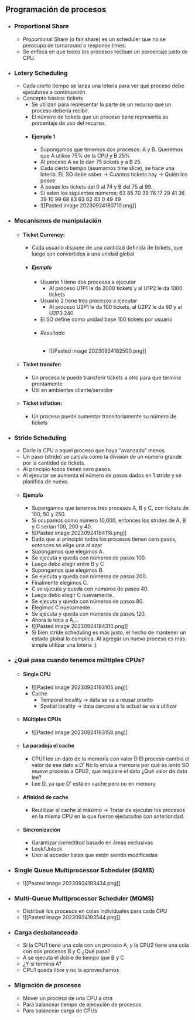## Programación de procesos

- ### Proportional Share
	- Proportional Share (o fair share) es un scheduler que no se preocupa de turnaround o response times.
	- Se enfoca en que todos los procesos reciban un porcentaje justo de CPU.
- ### Lotery Scheduling
	- Cada cierto tiempo se lanza una lotería para ver qué proceso debe ejecutarse a continuación
	- Concepto básico: tickets
		- Se utilizan para representar la parte de un recurso que un proceso debería recibir.
		- El número de tickets que un proceso tiene representa su porcentaje de uso del recurso.
		- #### Ejemplo 1
			- Supongamos que tenemos dos procesos: A y B. Queremos que A utilice 75% de la CPU y B 25%
			- Al proceso A se le dan 75 tickets y a B 25.
			- Cada cierto tiempo (asumamos time slice), se hace una lotería. EL SO debe saber -> Cuántos tickets hay -> Quién los posee
			- A posee los tickets del 0 al 74 y B del 75 al 99.
			- Si salen los siguientes números: 63 85 70 39 76 17 29 41 36 39 10 99 68 83 63 62 43 0 49 49
			- ![[Pasted image 20230924180710.png]]
- ### Mecanismos de manipulación
	- #### Ticket Currency:
		- Cada usuario dispone de una cantidad definida de tickets, que luego son convertidos a una unidad global
		- ##### Ejemplo
			- Usuario 1 tiene dos procesos a ejecutar
				- Al proceso U1P1 le da 2000 tickets y al U1P2 le da 1000 tickets
			- Usuario 2 tiene tres procesos a ejecutar
				- Al proceso U2P1 le da 100 tickets, al U2P2 le da 60 y al U2P3 240
			- El SO define como unidad base 100 tickets por usuario
			- ###### Resultado
				- ![[Pasted image 20230924182500.png]]
	- #### Ticket transfer:
		- Un proceso le puede transferir tickets a otro para que termine prontamente
		- Útil en ambientes cliente/servidor
	- #### Ticket inflation:
		- Un proceso puede aumentar transitoriamente su número de tickets
- ### Stride Scheduling
	- Darle la CPU a aquel proceso que haya “avanzado” menos.
	- Un paso (stride) se calcula como la división de un número grande por la cantidad de tickets.
	- Al principio todos tienen cero pasos.
	- Al ejecutar se aumenta el número de pasos dados en 1 stride y se planifica de nuevo.
	- #### Ejemplo 
		- Supongamos que tenemos tres procesos A, B y C, con tickets de 100, 50 y 250.
		- Si ocupamos como número 10,000, entonces los strides de A, B y C serían 100, 200 y 40.
		- ![[Pasted image 20230924184116.png]]
		- Dado que al principio todos los procesos tienen cero pasos, entonces se elige una al azar
		- Supongamos que elegimos A.
		- Se ejecuta y queda con números de pasos 100.
		- Luego debo elegir entre B y C
		- Supongamos que elegimos B.
		- Se ejecuta y queda con números de pasos 200.
		- Finalmente elegimos C.
		- C se ejecuta y queda con números de pasos 40.
		- Luego debo elegir C nuevamente.
		- Se ejecuta y queda con números de pasos 80.
		- Elegimos C nuevamente. 
		- Se ejecuta y queda con números de pasos 120.
		- Ahora le toca a A,...
		- ![[Pasted image 20230924184310.png]]
		- Si bien stride scheduling es más justo, el hecho de mantener un estado global lo complica. Al agregar un nuevo proceso es más simple utilizar una lotería :)
- ### ¿Qué pasa cuando tenemos múltiples CPUs?
	- #### Single CPU 
		- ![[Pasted image 20230924193105.png]]
		- Cache 
			- Temporal locality → data se va a reusar pronto 
			- Spatial locality → data cercana a la actual se va a utilizar
	- #### Múltiples CPUs
		- ![[Pasted image 20230924193158.png]]
	- #### La paradoja el cache
		- CPU1 lee un dato de la memoria con valor D El proceso cambia el valor de ese dato a D’ No lo envía a memoria por qué es lento SO mueve proceso a CPU2, que requiere el dato ¿Qué valor de dato lee?
		- Lee D, ya que D' está en cache pero no en memory 
	- #### Afinidad de cache
		- Reutilizar el cache al máximo → Tratar de ejecutar los procesos en la misma CPU en la que fueron ejecutados con anterioridad.
	- #### Sincronización 
		- Garantizar correctitud basado en áreas exclusivas
		- Lock/Unlock
		- Uso: al acceder listas que están siendo modificadas
- ### Single Queue Multiprocessor Scheduler (SQMS)
	- ![[Pasted image 20230924193434.png]]
- ### Multi-Queue Multiprocessor Scheduler (MQMS)
	- Distribuir los procesos en colas individuales para cada CPU
	- ![[Pasted image 20230924193544.png]]
- ### Carga desbalanceada
	- Si la CPU1 tiene una cola con un proceso A, y la CPU2 tiene una cola con dos procesos B y C ¿Qué pasa? 
	- A se ejecuta el doble de tiempo que B y C 
	- ¿Y si termina A? 
	- CPU1 queda libre y no la aprovechamos
- ### Migración de procesos
	- Mover un proceso de una CPU a otra 
	- Para balancear tiempo de ejecución de procesos
	- Para balancear carga de CPUs